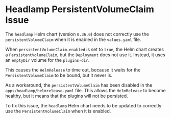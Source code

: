 # Headlamp PersistentVolumeClaim Issue

The `headlamp` Helm chart (version `0.36.0`) does not correctly use the `persistentVolumeClaim` when it is enabled in the `values.yaml` file.

When `persistentVolumeClaim.enabled` is set to `true`, the Helm chart creates a `PersistentVolumeClaim`, but the `Deployment` does not use it. Instead, it uses an `emptyDir` volume for the `plugins-dir`.

This causes the `HelmRelease` to time out, because it waits for the `PersistentVolumeClaim` to be bound, but it never is.

As a workaround, the `persistentVolumeClaim` has been disabled in the `apps/headlamp/helmrelease.yaml` file. This allows the `HelmRelease` to become healthy, but it means that the plugins will not be persisted.

To fix this issue, the `headlamp` Helm chart needs to be updated to correctly use the `PersistentVolumeClaim` when it is enabled.
